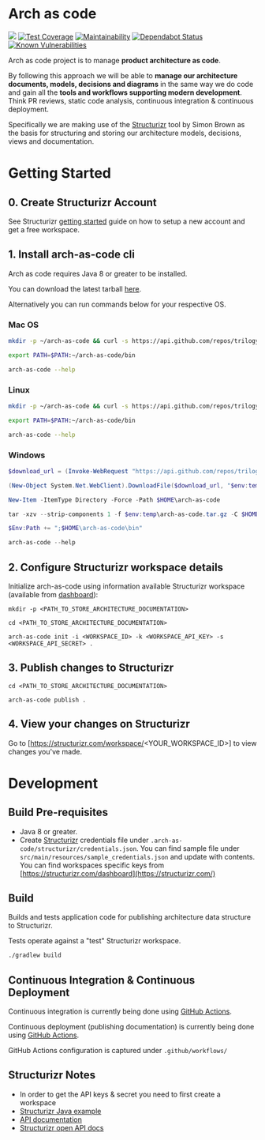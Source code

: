 # Arch as code

![](https://github.com/trilogy-group/arch-as-code/workflows/Build%20&%20Test/badge.svg) 
[![Test Coverage](https://api.codeclimate.com/v1/badges/bf154787f36e5afed62e/test_coverage)](https://codeclimate.com/github/trilogy-group/arch-as-code/test_coverage)
[![Maintainability](https://api.codeclimate.com/v1/badges/bf154787f36e5afed62e/maintainability)](https://codeclimate.com/github/trilogy-group/arch-as-code/maintainability)
[![Dependabot Status](https://api.dependabot.com/badges/status?host=github&repo=trilogy-group/arch-as-code)](https://dependabot.com)
[![Known Vulnerabilities](https://snyk.io/test/github/trilogy-group/arch-as-code/badge.svg)](https://snyk.io/test/github/trilogy-group/arch-as-code)

Arch as code project is to manage **product architecture as code**. 

By following this approach we will be able to **manage our architecture documents, models, decisions and diagrams** in the same way we do code and gain all the **tools and workflows supporting modern development**. Think PR reviews, static code analysis, continuous integration & continuous deployment.

Specifically we are making use of the [Structurizr](https://structurizr.com/) tool by Simon Brown as the basis for structuring and storing our architecture models, decisions, views and documentation.

# Getting Started 

## 0. Create Structurizr Account

See Structurizr [getting started](https://structurizr.com/help/getting-started) guide on how to setup a new account and get a free workspace.

## 1. Install arch-as-code cli

Arch as code requires Java 8 or greater to be installed.

You can download the latest tarball [here](https://github.com/trilogy-group/arch-as-code/releases/latest).

Alternatively you can run commands below for your respective OS.

### Mac OS

```bash
mkdir -p ~/arch-as-code && curl -s https://api.github.com/repos/trilogy-group/arch-as-code/releases/latest | grep "browser_download_url" | cut -d : -f 2,3 | tr -d \" | xargs curl -L | tar --strip-components 1 -x -C ~/arch-as-code

export PATH=$PATH:~/arch-as-code/bin

arch-as-code --help
```

### Linux

```bash
mkdir -p ~/arch-as-code && curl -s https://api.github.com/repos/trilogy-group/arch-as-code/releases/latest | grep "browser_download_url" | cut -d : -f 2,3 | tr -d \" | xargs curl -L | tar -z --strip-components 1 -x -C ~/arch-as-code

export PATH=$PATH:~/arch-as-code/bin

arch-as-code --help
```

### Windows

```powershell
$download_url = (Invoke-WebRequest "https://api.github.com/repos/trilogy-group/arch-as-code/releases/latest" | ConvertFrom-Json).assets.browser_download_url

(New-Object System.Net.WebClient).DownloadFile($download_url, "$env:temp\arch-as-code.tar.gz")  

New-Item -ItemType Directory -Force -Path $HOME\arch-as-code

tar -xzv --strip-components 1 -f $env:temp\arch-as-code.tar.gz -C $HOME\arch-as-code\

$Env:Path += ";$HOME\arch-as-code\bin"

arch-as-code --help
```


## 2. Configure Structurizr workspace details

Initialize arch-as-code using information available Structurizr workspace (available from [dashboard]([dashboard](https://structurizr.com/dashboard))):

```
mkdir -p <PATH_TO_STORE_ARCHITECTURE_DOCUMENTATION>

cd <PATH_TO_STORE_ARCHITECTURE_DOCUMENTATION>

arch-as-code init -i <WORKSPACE_ID> -k <WORKSPACE_API_KEY> -s <WORKSPACE_API_SECRET> .
```

## 3. Publish changes to Structurizr
```
cd <PATH_TO_STORE_ARCHITECTURE_DOCUMENTATION>

arch-as-code publish .
```

## 4. View your changes on Structurizr

Go to [https://structurizr.com/workspace/<YOUR_WORKSPACE_ID>] to view changes you've made.

# Development

## Build Pre-requisites
- Java 8 or greater.
- Create [Structurizr](https://structurizr.com/) credentials file under `.arch-as-code/structurizr/credentials.json`. 
You can find sample file under `src/main/resources/sample_credentials.json` and update with contents. 
You can find workspaces specific keys from [https://structurizr.com/dashboard](https://structurizr.com/) 

## Build

Builds and tests application code for publishing architecture data structure to Structurizr.

Tests operate against a "test" Structurizr workspace.

```bash
./gradlew build
```

## Continuous Integration & Continuous Deployment

Continuous integration is currently being done using [GitHub Actions](https://github.com/trilogy-group/arch-as-code/actions).

Continuous deployment (publishing documentation) is currently being done using [GitHub Actions](https://github.com/trilogy-group/arch-as-code/actions). 

GitHub Actions configuration is captured under `.github/workflows/`

## Structurizr Notes
- In order to get the API keys & secret you need to first create a workspace
- [Structurizr Java example](https://github.com/structurizr/java-quickstart)
- [API documentation](https://structurizr.com/help/web-api)
- [Structurizr open API docs](https://structurizr.com/static/assets/structurizr-api.yaml)
